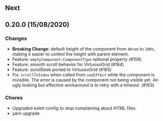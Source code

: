 ## Next

## 0.20.0 (15/08/2020)

### Changes
* **Breaking Change**: default height of the component from   `40rem` to `100%`, making it easier to control the height with parent element.
* Feature: `emptyComponent:ComponentType` optional property (#159)
* Feature: smooth scroll behavior for VirtuosoGrid (#164)
* Feature: scrollSeek ported to VirtuosoGrid (#165)
* Fix: `scrollToIndex` when called from `useEffect` while the component is invisible. The error is caused by the component not being visible yet. An ugly looking but effective workaround is to retry with a timeout. (#163)

### Chores
* Upgraded eslint config to stop complaining about HTML files
* yarn upgrade

